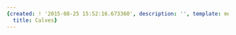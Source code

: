 ```yaml
---
{created: ! '2015-08-25 15:52:16.673360', description: '', template: muscle.html,
  title: Calves}
---
```

